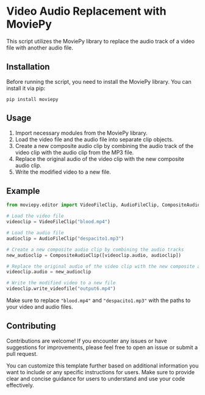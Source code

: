 
# Video Audio Replacement with MoviePy

This script utilizes the MoviePy library to replace the audio track of a video file with another audio file.

## Installation

Before running the script, you need to install the MoviePy library. You can install it via pip:

```
pip install moviepy
```

## Usage

1. Import necessary modules from the MoviePy library.
2. Load the video file and the audio file into separate clip objects.
3. Create a new composite audio clip by combining the audio track of the video clip with the audio clip from the MP3 file.
4. Replace the original audio of the video clip with the new composite audio clip.
5. Write the modified video to a new file.

## Example

```python
from moviepy.editor import VideoFileClip, AudioFileClip, CompositeAudioClip

# Load the video file
videoclip = VideoFileClip("blood.mp4")

# Load the audio file
audioclip = AudioFileClip("despacito1.mp3")

# Create a new composite audio clip by combining the audio tracks
new_audioclip = CompositeAudioClip([videoclip.audio, audioclip])

# Replace the original audio of the video clip with the new composite audio clip
videoclip.audio = new_audioclip

# Write the modified video to a new file
videoclip.write_videofile("output6.mp4")
```

Make sure to replace `"blood.mp4"` and `"despacito1.mp3"` with the paths to your video and audio files.

## Contributing

Contributions are welcome! If you encounter any issues or have suggestions for improvements, please feel free to open an issue or submit a pull request.
 

You can customize this template further based on additional information you want to include or any specific instructions for users. Make sure to provide clear and concise guidance for users to understand and use your code effectively.

